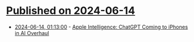 # [Published on 2024-06-14](index.md)

* [2024-06-14, 01:13:00](https://soylentnews.org/article.pl?sid=24/06/13/0224212&from=rss) - [Apple Intelligence: ChatGPT Coming to iPhones in AI Overhaul](https://soylentnews.org/article.pl?sid=24/06/13/0224212&from=rss)
